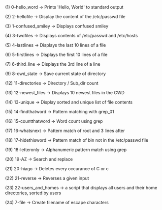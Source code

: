(1) 0-hello_word -> Prints 'Hello, World' to standard output
 
(2) 2-hellofile  -> Display the content of the /etc/passwd file

(3) 1-confused_smiley -> Displays confused smiley

(4) 3-twofiles -> Displays contents of /etc/passwd and /etc/hosts

(5) 4-lastlines -> Displays the last 10 lines of a file

(6) 5-firstlines -> Displays the first 10 lines of a file

(7) 6-third_line -> Displays the 3rd line of a line 

(9) 8-cwd_state -> Save current state of directory

(12) 11-directories -> Directory / Sub_dir count

(13) 12-newest_files -> Displays 10 newest files in the CWD

(14) 13-unique -> Display sorted and unique list of file contents

(15) 14-findthatword -> Pattern matching with grep_01

(16) 15-countthatword -> Word count using grep

(17) 16-whatsnext -> Pattern match of root and 3 lines after

(18) 17-hidethisword -> Pattern match of bin not in the /etc/passwd file

(19) 18-letteronly -> Alphanumeric pattern match using grep

(20) 19-AZ -> Search and replace

(21) 20-hiago -> Deletes every occurance of C or c

(22) 21-reverse -> Reverses a given input

(23) 22-users_and_homes -> a script that displays all users and their home directories, sorted by users

(24) 7-file -> Create filename of escape characters


